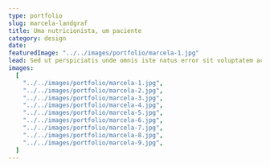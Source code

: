 ```yaml
---
type: portfolio
slug: marcela-landgraf
title: Uma nutricionista, um paciente
category: design
date:
featuredImage: "../../images/portfolio/marcela-1.jpg"
lead: Sed ut perspiciatis unde omnis iste natus error sit voluptatem accusantium doloremque laudantium.
images:
  [
    "../../images/portfolio/marcela-1.jpg",
    "../../images/portfolio/marcela-2.jpg",
    "../../images/portfolio/marcela-3.jpg",
    "../../images/portfolio/marcela-4.jpg",
    "../../images/portfolio/marcela-5.jpg",
    "../../images/portfolio/marcela-6.jpg",
    "../../images/portfolio/marcela-7.jpg",
    "../../images/portfolio/marcela-8.jpg",
    "../../images/portfolio/marcela-9.jpg",
  ]
---
```

